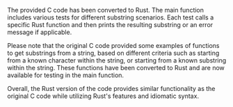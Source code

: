 The provided C code has been converted to Rust. The main function includes various tests for different substring scenarios. Each test calls a specific Rust function and then prints the resulting substring or an error message if applicable.

Please note that the original C code provided some examples of functions to get substrings from a string, based on different criteria such as starting from a known character within the string, or starting from a known substring within the string. These functions have been converted to Rust and are now available for testing in the main function.

Overall, the Rust version of the code provides similar functionality as the original C code while utilizing Rust's features and idiomatic syntax.
